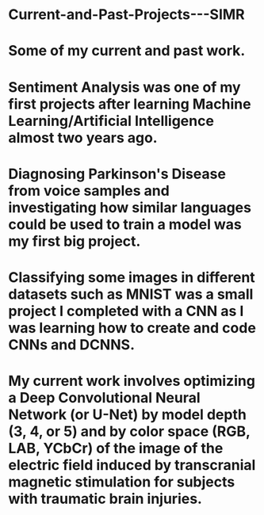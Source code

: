# Current-and-Past-Projects---SIMR
# Some of my current and past work.
#

# Sentiment Analysis was one of my first projects after learning Machine Learning/Artificial Intelligence almost two years ago.
# Diagnosing Parkinson's Disease from voice samples and investigating how similar languages could be used to train a model was my first big project.
# Classifying some images in different datasets such as MNIST was a small project I completed with a CNN as I was learning how to create and code CNNs and DCNNS.
# My current work involves optimizing a Deep Convolutional Neural Network (or U-Net) by model depth (3, 4, or 5) and by color space (RGB, LAB, YCbCr) of the image of the electric field induced by transcranial magnetic stimulation for subjects with traumatic brain injuries.

